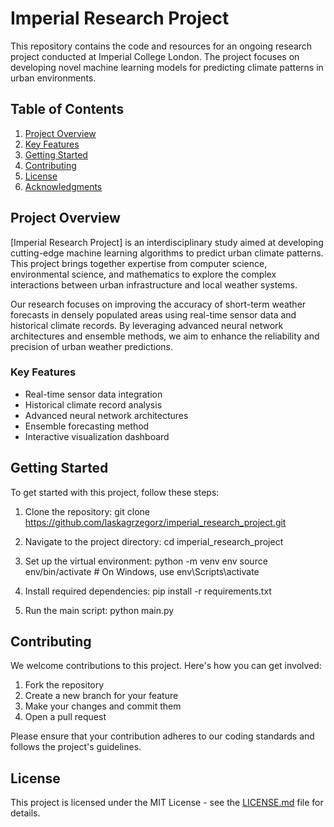# Imperial Research Project

This repository contains the code and resources for an ongoing research project conducted at Imperial College London. The project focuses on developing novel machine learning models for predicting climate patterns in urban environments.

## Table of Contents
1. [Project Overview](#project-overview)
2. [Key Features](#key-features)
3. [Getting Started](#getting-started)
4. [Contributing](#contributing)
5. [License](#license)
6. [Acknowledgments](#acknowledgments)

## Project Overview

[Imperial Research Project] is an interdisciplinary study aimed at developing cutting-edge machine learning algorithms to predict urban climate patterns. This project brings together expertise from computer science, environmental science, and mathematics to explore the complex interactions between urban infrastructure and local weather systems.

Our research focuses on improving the accuracy of short-term weather forecasts in densely populated areas using real-time sensor data and historical climate records. By leveraging advanced neural network architectures and ensemble methods, we aim to enhance the reliability and precision of urban weather predictions.

### Key Features

- Real-time sensor data integration
- Historical climate record analysis
- Advanced neural network architectures
- Ensemble forecasting method
- Interactive visualization dashboard

## Getting Started

To get started with this project, follow these steps:

1. Clone the repository:
git clone https://github.com/laskagrzegorz/imperial_research_project.git


2. Navigate to the project directory:
cd imperial_research_project


3. Set up the virtual environment:
python -m venv env source env/bin/activate # On Windows, use env\Scripts\activate


4. Install required dependencies:
pip install -r requirements.txt


5. Run the main script:
python main.py


## Contributing

We welcome contributions to this project. Here's how you can get involved:

1. Fork the repository
2. Create a new branch for your feature
3. Make your changes and commit them
4. Open a pull request

Please ensure that your contribution adheres to our coding standards and follows the project's guidelines.

## License

This project is licensed under the MIT License - see the [LICENSE.md](LICENSE.md) file for details.

